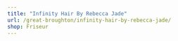 ```yaml
---
title: "Infinity Hair By Rebecca Jade"
url: /great-broughton/infinity-hair-by-rebecca-jade/
shop: Friseur
---
```

